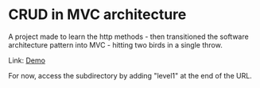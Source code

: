 # CRUD in MVC architecture
A project made to learn the http methods - then transitioned the software architecture pattern into MVC - hitting two birds in a single throw.

Link: [Demo](https://busy-plum-boa-wig.cyclic.app/)

For now, access the subdirectory by adding "level1" at the end of the URL.
